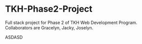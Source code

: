 # TKH-Phase2-Project

Full stack project for Phase 2 of TKH Web Development Program. Collaborators are Gracelyn, Jacky, Joselyn.


ASDASD